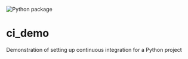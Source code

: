 ![Python package](https://github.com/OxfordRSE/ci_demo/workflows/Python%20package/badge.svg)

# ci_demo

Demonstration of setting up continuous integration for a Python project
